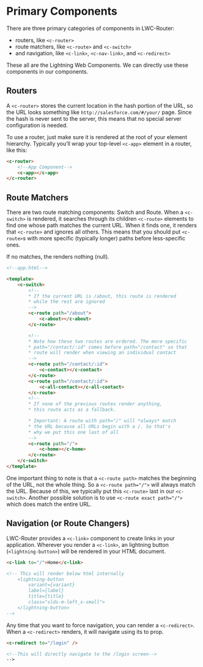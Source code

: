 # Primary Components

There are three primary categories of components in LWC-Router:

* routers, like `<c-router>`
* route matchers, like `<c-route>` and `<c-switch>`
* and navigation, like `<c-link>`, `<c-nav-link>`, and `<c-redirect>`

These all are the Lightning Web Components. We can directly use these components in our components.

## Routers

A `<c-router>` stores the current location in the hash portion of the URL, so the URL looks something like `http://salesforce.com/#/your/` page. Since the hash is never sent to the server, this means that no special server configuration is needed.

To use a router, just make sure it is rendered at the root of your element hierarchy. Typically you’ll wrap your top-level `<c-app>` element in a router, like this:

```html
<c-router>
    <!--App Component-->
    <c-app></c-app>
</c-router>
```

## Route Matchers

There are two route matching components: Switch and Route. When a `<c-switch>` is rendered, it searches through its children `<c-route>` elements to find one whose path matches the current URL. When it finds one, it renders that `<c-route>` and ignores all others. This means that you should put `<c-route>`s with more specific (typically longer) paths before less-specific ones.

If no <c-route> matches, the <c-switch> renders nothing (null).

```html
<!--app.html-->

<template>
    <c-switch>
        <!--
        * If the current URL is /about, this route is rendered
        * while the rest are ignored
        -->
        <c-route path="/about">
            <c-about></c-about>
        </c-route>

        <!--
        * Note how these two routes are ordered. The more specific
        * path="/contact/:id" comes before path="/contact" so that
        * route will render when viewing an individual contact
        -->
        <c-route path="/contact/:id">
            <c-contact></c-contact>
        </c-route>
        <c-route path="/contact/:id">
            <c-all-contact></c-all-contact>
        </c-route>
        <!--
        * If none of the previous routes render anything,
        * this route acts as a fallback.

        * Important: A route with path="/" will *always* match
        * the URL because all URLs begin with a /. So that's
        * why we put this one last of all
        -->
        <c-route path="/">
            <c-home></c-home>
        </c-route>
    </c-switch>
</template>
```

One important thing to note is that a `<c-route path>` matches the beginning of the URL, not the whole thing. So a `<c-route path="/">` will always match the URL. Because of this, we typically put this `<c-route>` last in our `<c-switch>`. Another possible solution is to use `<c-route exact path="/">` which does match the entire URL.

## Navigation (or Route Changers)

LWC-Router provides a `<c-link>` component to create links in your application. Wherever you render a `<c-link>`, an lightning button (`<lightning-button>`) will be rendered in your HTML document.

```html
<c-link to="/">Home</c-link>

<!-- This will render below html internally
    <lightning-button 
        variant={variant} 
        label={label} 
        title={title} 
        class="slds-m-left_x-small">
    </lightning-button>
-->
```


Any time that you want to force navigation, you can render a `<c-redirect>`. When a `<c-redirect>` renders, it will navigate using its to prop.

```html
<c-redirect to="/login" />

<!--This will directly navigate to the /login screen-->
-->
```



